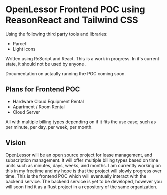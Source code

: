 # OpenLessor Frontend POC using ReasonReact and Tailwind CSS

Using the following third party tools and libraries:
- Parcel
- Light icons

Written using ReScript and React. This is a work in progress. In it's current state, it should not be used by anyone.

Documentation on actaully running the POC coming soon.

## Plans for Frontend POC
- Hardware Cloud Equipment Rental
- Apartment / Room Rental
- Cloud Server

All with multiple billing types depending on if it fits the use case; such as per minute, per day, per week, per month.

## Vision

OpenLessor will be an open source project for lease management, and subscription management. It will offer multiple billing types based on time units such as minutes, days, weeks, and months. I am currently working on this in my freetime and my hope is that the project will slowly progress over time. This is the frontend POC which will eventually interact with the backend service. The backend service is yet to be developed, however you will soon find it as a Rust project in a repository of the same organization.
